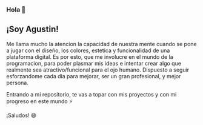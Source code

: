 ### Hola 👋
## ¡Soy Agustin!
Me llama mucho la atencion la capacidad de nuestra mente cuando se pone a jugar
con el diseño, los colores, estetica y funcionalidad de una plataforma digital.
Es por esto, que me involucre en el mundo de la programacion, para poder plasmar mis ideas e intentar
crear algo que realmente sea atractivo/funcional para el ojo humano.
Dispuesto a seguir esforzandome cada dia para mejorar, ser un gran profesional, y mejor persona.

Entrando a mi repositorio, te vas a topar con mis proyectos y con mi progreso en este mundo ⚡ 

¡Saludos! 😄

<!--
**agussanchz/agussanchz** is a ✨ _special_ ✨ repository because its `README.md` (this file) appears on your GitHub profile.

Here are some ideas to get you started:

- 🔭 I’m currently working on ...
- 🌱 I’m currently learning ...
- 👯 I’m looking to collaborate on ...
- 🤔 I’m looking for help with ...
- 💬 Ask me about ...
- 📫 How to reach me: ...
- 😄 Pronouns: ...
- ⚡ Fun fact: ...
-->
